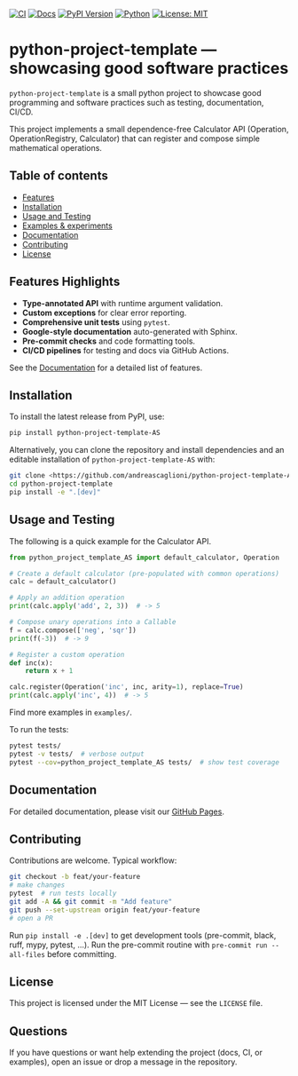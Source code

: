 [![CI](https://github.com/andreascaglioni/python-project-template/actions/workflows/tests.yml/badge.svg)](https://github.com/andreascaglioni/python-project-template/actions/workflows/tests.yml)
[![Docs](https://github.com/andreascaglioni/python-project-template/actions/workflows/docs.yml/badge.svg)](https://github.com/andreascaglioni/python-project-template/actions/workflows/docs.yml)
[![PyPI Version](https://img.shields.io/pypi/v/python-project-template-AS.svg)](https://pypi.org/project/python-project-template-AS/)
[![Python](https://img.shields.io/badge/python-3.8%2B-blue.svg)](https://www.python.org/)
[![License: MIT](https://img.shields.io/badge/License-MIT-yellow.svg)](LICENSE)



# python-project-template — showcasing good software practices

`python-project-template` is a small python project to showcase good programming and software practices such as testing, documentation, CI/CD.

This project implements a small dependence-free Calculator API (Operation, OperationRegistry, Calculator) that can register and compose simple mathematical operations.

## Table of contents
- [Features](#features)
- [Installation](#installation)
- [Usage and Testing](#Usage-and-Testing)
- [Examples & experiments](#examples--experiments)
- [Documentation](#documentation)
- [Contributing](#contributing)
- [License](#license)

## Features Highlights

- **Type-annotated API** with runtime argument validation.
- **Custom exceptions** for clear error reporting.
- **Comprehensive unit tests** using `pytest`.
- **Google-style documentation** auto-generated with Sphinx.
- **Pre-commit checks** and code formatting tools.
- **CI/CD pipelines** for testing and docs via GitHub Actions.


See the [Documentation](#documentation) for a detailed list of features.

## Installation

To install the latest release from PyPI, use:

```bash
pip install python-project-template-AS
```

Alternatively, you can clone the repository and install dependencies and an editable installation of `python-project-template-AS` with:

```bash
git clone <https://github.com/andreascaglioni/python-project-template-AS>
cd python-project-template
pip install -e ".[dev]"
```

## Usage and Testing

The following is a quick example for the Calculator API.

```python
from python_project_template_AS import default_calculator, Operation

# Create a default calculator (pre-populated with common operations)
calc = default_calculator()

# Apply an addition operation
print(calc.apply('add', 2, 3))  # -> 5

# Compose unary operations into a Callable
f = calc.compose(['neg', 'sqr'])
print(f(-3))  # -> 9

# Register a custom operation
def inc(x):
    return x + 1

calc.register(Operation('inc', inc, arity=1), replace=True)
print(calc.apply('inc', 4))  # -> 5
```

Find more examples in `examples/`.

To run the tests:

```bash
pytest tests/
pytest -v tests/  # verbose output
pytest --cov=python_project_template_AS tests/  # show test coverage
```

## Documentation

For detailed documentation, please visit our [GitHub Pages](https://andreascaglioni.github.io/python-project-template/).


## Contributing

Contributions are welcome. Typical workflow:

```bash
git checkout -b feat/your-feature
# make changes
pytest  # run tests locally
git add -A && git commit -m "Add feature"
git push --set-upstream origin feat/your-feature
# open a PR
```

Run `pip install -e .[dev]` to get development tools (pre-commit, black, ruff, mypy, pytest, ...).
Run the pre-commit routine with `pre-commit run --all-files` before committing.

## License

This project is licensed under the MIT License — see the `LICENSE` file.

## Questions

If you have questions or want help extending the project (docs, CI, or examples), open an issue or drop a message in the repository.
